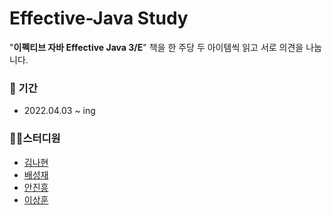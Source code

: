 # Effective-Java Study

"**이펙티브 자바 Effective Java 3/E**" 책을 한 주당 두 아이템씩 읽고 서로 의견을 나눕니다.

### 📅 기간

* 2022.04.03 ~ ing

### 🏃‍♂️스터디원

* [김나현](https://github.com/nhkiiim)
* [배성재](https://github.com/0yeap95d)
* [안진흥](https://github.com/heung27)
* [이상훈](https://github.com/ss-hoon)
